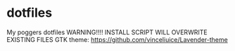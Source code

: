 # dotfiles
My poggers dotfiles
WARNING!!!! INSTALL SCRIPT WILL OVERWRITE EXISTING FILES
GTK theme: https://github.com/vinceliuice/Lavender-theme
